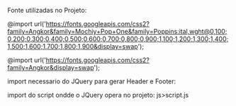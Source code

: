 Fonte utilizadas no Projeto:

@import url('https://fonts.googleapis.com/css2?family=Angkor&family=Mochiy+Pop+One&family=Poppins:ital,wght@0,100;0,200;0,300;0,400;0,500;0,600;0,700;0,800;0,900;1,100;1,200;1,300;1,400;1,500;1,600;1,700;1,800;1,900&display=swap');

@import url('https://fonts.googleapis.com/css2?family=Angkor&display=swap');


import necessario do JQuery para gerar Header e Footer: 

<script src="https://code.jquery.com/jquery-3.7.1.min.js"
    integrity="sha256-/JqT3SQfawRcv/BIHPThkBvs0OEvtFFmqPF/lYI/Cxo=" crossorigin="anonymous"></script>
    
import do script ondde o JQuery opera no projeto:
js>script.js 

<script src="/js/script.js"></script>